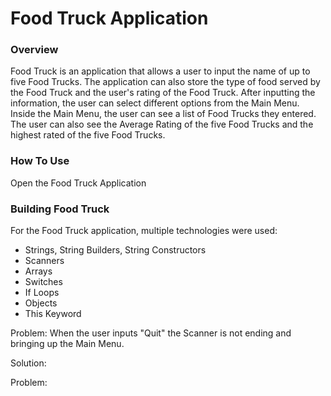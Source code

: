 # Food Truck Application

### Overview

Food Truck is an application that allows a user to input the name of up to five Food Trucks. The application can also store the type of food served by the Food Truck and the user's rating of the Food Truck. After inputting the information, the user can select different options from the Main Menu. Inside the Main Menu, the user can see a list of Food Trucks they entered. The user can also see the Average Rating of the five Food Trucks and the highest rated of the five Food Trucks.


### How To Use

Open the Food Truck Application


### Building Food Truck 

For the Food Truck application, multiple technologies were used:
* Strings, String Builders, String Constructors
* Scanners
* Arrays
* Switches
* If Loops
* Objects
* This Keyword

Problem: When the user inputs "Quit" the Scanner is not ending and bringing up the Main Menu.

Solution: 


Problem: 

